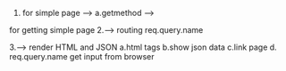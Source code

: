 1. for simple page -->
  a.getmethod -->

  for getting simple page
2.-->   routing req.query.name

3.--> render HTML and JSON
   a.html tags
   b.show json data
   c.link page
   d. req.query.name  get input from browser


